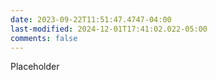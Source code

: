 ```yaml
---
date: 2023-09-22T11:51:47.4747-04:00
last-modified: 2024-12-01T17:41:02.022-05:00
comments: false
---
```

Placeholder